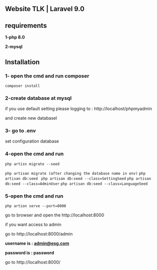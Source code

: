 
## Website TLK | Laravel 9.0 

## requirements
**1-php 8.0**

**2-mysql**

## Installation
### 1- open the cmd and run composer 

`composer install `

### 2-create database at mysql 

if you use default setting please logging to : http://localhost/phpmyadmin

and create new databasel 

### 3- go to .env 

set configuration database  
 
### 4-open the cmd and run

``php artisn migrate --seed``

``php artisan migrate (after changing the database name in env)``
``php artisan db:seed ``
``php artisan db:seed --class=SettingSeed``
``php artisan db:seed --class=AdminUser``
``php artisan db:seed --class=LanguageSeed``

### 5-open the cmd and run

``php artion serve --port=8000``

go to browser and open the http://localhost:8000

if you want access to admin 

go to  http://localhost:8000/admin


**username is : admin@esg.com**

**password is : password**

go to  http://localhost:8000/

 
